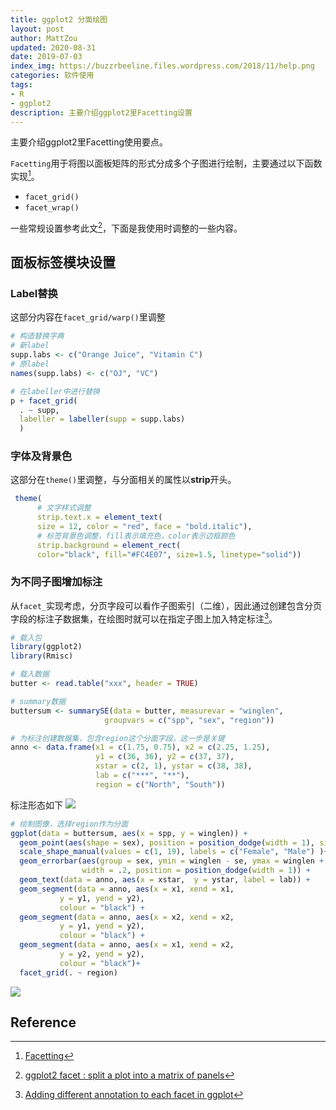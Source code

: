 ```yaml
---
title: ggplot2 分面绘图
layout: post
author: MattZou
updated: 2020-08-31
date: 2019-07-03
index_img: https://buzzrbeeline.files.wordpress.com/2018/11/help.png
categories: 软件使用
tags:
- R
- ggplot2
description: 主要介绍ggplot2里Facetting设置
---
```


主要介绍ggplot2里Facetting使用要点。

`Facetting`用于将图以面板矩阵的形式分成多个子图进行绘制，主要通过以下函数实现[^1]。
- `facet_grid()`
- `facet_wrap()`

一些常规设置参考此文[^2]，下面是我使用时调整的一些内容。

## 面板标签模块设置
### Label替换
这部分内容在`facet_grid/warp()`里调整
  ``` r
  # 构造替换字典
  # 新label
  supp.labs <- c("Orange Juice", "Vitamin C")
  # 原label
  names(supp.labs) <- c("OJ", "VC")

  # 在labeller中进行替换
  p + facet_grid(
    . ~ supp, 
    labeller = labeller(supp = supp.labs)
    )
  ```

### 字体及背景色
这部分在`theme()`里调整，与分面相关的属性以**strip**开头。
  ``` r
   theme(
        # 文字样式调整
        strip.text.x = element_text(
        size = 12, color = "red", face = "bold.italic"),
        # 标签背景色调整，fill表示填充色，color表示边框颜色
        strip.background = element_rect(
        color="black", fill="#FC4E07", size=1.5, linetype="solid"))
  ```

### 为不同子图增加标注
从`facet_`实现考虑，分页字段可以看作子图索引（二维），因此通过创建包含分页字段的标注子数据集，在绘图时就可以在指定子图上加入特定标注[^3]。
``` r
# 载入包
library(ggplot2)
library(Rmisc)

# 载入数据
butter <- read.table("xxx", header = TRUE)

# summary数据
buttersum <- summarySE(data = butter, measurevar = "winglen", 
                     groupvars = c("spp", "sex", "region"))

# 为标注创建数据集，包含region这个分面字段，这一步是关键
anno <- data.frame(x1 = c(1.75, 0.75), x2 = c(2.25, 1.25), 
                   y1 = c(36, 36), y2 = c(37, 37), 
                   xstar = c(2, 1), ystar = c(38, 38),
                   lab = c("***", "**"),
                   region = c("North", "South"))
```
标注形态如下
![](https://mattblog.oss-cn-beijing.aliyuncs.com/img/ggplot2/diag2-14.png)
``` r
# 绘制图像，选择region作为分面
ggplot(data = buttersum, aes(x = spp, y = winglen)) +
  geom_point(aes(shape = sex), position = position_dodge(width = 1), size = 2)+
  scale_shape_manual(values = c(1, 19), labels = c("Female", "Male") )+
  geom_errorbar(aes(group = sex, ymin = winglen - se, ymax = winglen + se), 
                width = .2, position = position_dodge(width = 1)) +
  geom_text(data = anno, aes(x = xstar,  y = ystar, label = lab)) +
  geom_segment(data = anno, aes(x = x1, xend = x1, 
           y = y1, yend = y2),
           colour = "black") +
  geom_segment(data = anno, aes(x = x2, xend = x2, 
           y = y1, yend = y2),
           colour = "black") +
  geom_segment(data = anno, aes(x = x1, xend = x2, 
           y = y2, yend = y2),
           colour = "black")+
  facet_grid(. ~ region)
```
![](https://mattblog.oss-cn-beijing.aliyuncs.com/img/ggplot2/annofacet-15.png)

## Reference
[^1]: [Facetting](https://ggplot2.tidyverse.org/reference/index.html#section-facetting)
[^2]: [ggplot2 facet : split a plot into a matrix of panels](http://www.sthda.com/english/wiki/ggplot2-facet-split-a-plot-into-a-matrix-of-panels)
[^3]: [Adding different annotation to each facet in ggplot](https://buzzrbeeline.blog/2018/11/06/adding-different-annotation-to-each-facet-in-ggplot/)
